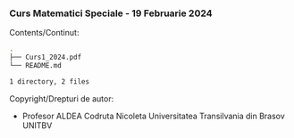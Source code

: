 ### Curs Matematici Speciale - 19 Februarie 2024 

Contents/Continut: 

```sh
.
├── Curs1_2024.pdf
└── README.md

1 directory, 2 files
```

Copyright/Drepturi de autor:
* Profesor ALDEA Codruta Nicoleta Universitatea Transilvania din Brasov UNITBV
